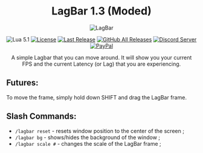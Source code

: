 <!-- markdownlint-disable MD004 MD033 -->
<div align="center">

# LagBar 1.3 (Moded)

![LagBar](https://i.ibb.co/RyY0wJJ/image.png)
  
![Lua 5.1](https://img.shields.io/badge/Lua-5.1-2C2D72?style=flat-square&logo=lua&logoColor=white)
[![License](https://img.shields.io/github/license/darhanger/LagBar?style=flat-square)](https://github.com/darhanger/LagBar/releases) 
[![Last Release](https://img.shields.io/github/v/release/darhanger/LagBar?style=flat-square)](https://github.com/darhanger/LagBar)
[![GitHub All Releases](https://img.shields.io/github/downloads/darhanger/LagBar/total?style=flat-square)](https://github.com/darhanger/LagBar/releases)
[![Discord Server](https://img.shields.io/badge/Discord-7289DA?style=flat-square&logo=discord&logoColor=white)](https://discord.gg/ZKFkvrzaU4)
[![PayPal](https://img.shields.io/badge/PayPal-00457C?style=flat-square&logo=paypal&logoColor=white)](https://www.paypal.com/donate/?hosted_button_id=WMPGGC32C7U7U)
   
A simple Lagbar that you can move around. It will show you your current FPS and the current Latency (or Lag) that you are experiencing.
</div>

## Futures:
To move the frame, simply hold down SHIFT and drag the LagBar frame.

## Slash Commands:
+ `/lagbar reset` - resets window position to the center of the screen ;
+ `/lagbar bg` - shows/hides the background of the window ;
+ `/lagbar scale #` - changes the scale of the LagBar frame ;
